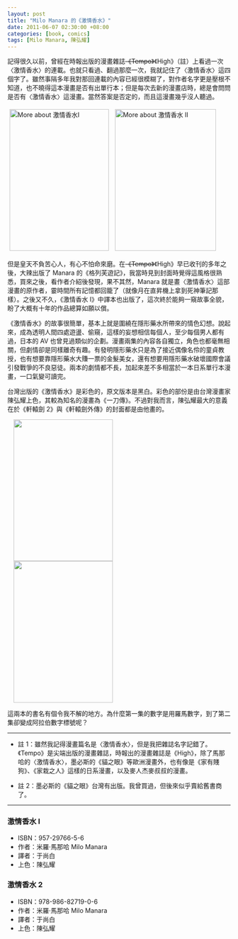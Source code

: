 ```yaml
--- 
layout: post
title: "Milo Manara 的《激情香水》"
date: 2011-06-07 02:30:00 +08:00
categories: [book, comics]
tags: [Milo Manara, 陳弘耀]
---
```


記得很久以前，曾經在時報出版的漫畫雜誌<s>《Tempo》</s>《High》（註）上看過一次〈激情香水〉的連載。也就只看過、翻過那麼一次，我就記住了〈激情香水〉這四個字了。雖然事隔多年我對那回連載的內容已經很模糊了，對作者名字更是壓根不知道，也不曉得這本漫畫是否有出單行本；但是每次去新的漫畫店時，總是會問問是否有〈激情香水〉這漫畫。當然答案是否定的，而且這漫畫幾乎沒人聽過。

<a href="http://www.anobii.com/books/%E6%BF%80%E6%83%85%E9%A6%99%E6%B0%B4I/9789572976654/01b567a8b213fafc08/" title="More about 激情香水I"><img alt="More about 激情香水I" height="320" src="http://image.anobii.com/anobi/image_book.php?type=5&amp;item_id=01b567a8b213fafc08&amp;time=0" style="padding-bottom: 5px; padding-left: 5px; padding-right: 5px; padding-top: 5px;" title="More about 激情香水I" width="224" /></a>
<a href="http://www.anobii.com/books/%E6%BF%80%E6%83%85%E9%A6%99%E6%B0%B4_II/9789868271906/01ed0bc2e05de5f1da/" title="More about 激情香水 II"><img alt="More about 激情香水 II" height="320" src="http://image.anobii.com/anobi/image_book.php?type=5&amp;item_id=01ed0bc2e05de5f1da&amp;time=0" style="padding-bottom: 5px; padding-left: 5px; padding-right: 5px; padding-top: 5px;" title="More about 激情香水 II" width="228" /></a>

<!-- more -->

但是皇天不負苦心人，有心不怕命來磨。在<s>《Tempo》</s>《High》早已收刊的多年之後，大辣出版了 Manara 的《格列芙遊記》，我當時見到封面時覺得這風格很熟悉，買來之後，看作者介紹後發現，果不其然，Manara 就是畫〈激情香水〉這部漫畫的原作者，霎時間所有記憶都回籠了（就像月在直昇機上拿到死神筆記那樣）。之後又不久，《激情香水 I》中譯本也出版了，這次終於能夠一窺故事全貌，盼了大概有十年的作品總算如願以償。

《激情香水》的故事很簡單，基本上就是圍繞在隱形藥水所帶來的情色幻想。說起來，成為透明人間四處遊盪、偷窺，這樣的妄想相信每個人，至少每個男人都有過，日本的 AV 也曾見過類似的企劃。漫畫兩集的內容各自獨立，角色也都毫無相關，但劇情卻是同樣離奇有趣。有發明隱形藥水只是為了接近偶像名伶的童貞教授，也有想要靠隱形藥水大賺一票的金髮美女，還有想要用隱形藥水破壞國際會議引發戰爭的不良惡徒。兩本的劇情都不長，加起來差不多相當於一本日系單行本漫畫，一口氣變可讀完。

台灣出版的《激情香水》是彩色的，原文版本是黑白。彩色的部份是由台灣漫畫家陳弘耀上色，其較為知名的漫畫為《一刀傳》。不過對我而言，陳弘耀最大的意義在於《軒轅劍 2》與《軒轅劍外傳》的封面都是由他畫的。

<a href="http://2.bp.blogspot.com/-i7VnohezHrc/Te0a-h8qb1I/AAAAAAAAAPM/TQ_N1s4QHmw/s1600/p-game001.jpg" imageanchor="1" style="margin-left: 1em; margin-right: 1em;"><img border="0" height="320" src="http://2.bp.blogspot.com/-i7VnohezHrc/Te0a-h8qb1I/AAAAAAAAAPM/TQ_N1s4QHmw/s320/p-game001.jpg" width="224" /></a>
<a href="http://1.bp.blogspot.com/-iHN3OtZSvos/Te0a_MTUJhI/AAAAAAAAAPQ/_Dd08Uga9E0/s1600/p-game002.jpg" imageanchor="1" style="margin-left: 1em; margin-right: 1em;"><img border="0" height="320" src="http://1.bp.blogspot.com/-iHN3OtZSvos/Te0a_MTUJhI/AAAAAAAAAPQ/_Dd08Uga9E0/s320/p-game002.jpg" width="224" /></a>

這兩本的書名有個令我不解的地方。為什麼第一集的數字是用羅馬數字，到了第二集卻變成阿拉伯數字標號呢？

----

- 註 1：雖然我記得漫畫篇名是〈激情香水〉，但是我把雜誌名字記錯了。《Tempo》是尖端出版的漫畫雜誌，時報出的漫畫雜誌是《High》，除了馬那哈的〈激情香水〉，墨必斯的《貓之眼》等歐洲漫畫外，也有像是《家有賤狗》、《家栽之人》這樣的日系漫畫，以及麥人杰麥叔叔的漫畫。

- 註 2：墨必斯的《貓之眼》台灣有出版。我曾買過，但後來似乎賣給舊書商了。

----

### 激情香水 I
- ISBN：957-29766-5-6
- 作者：米羅·馬那哈 Milo Manara
- 譯者：于尚白
- 上色：陳弘耀

### 激情香水 2
- ISBN：978-986-82719-0-6
- 作者：米羅·馬那哈 Milo Manara
- 譯者：于尚白
- 上色：陳弘耀